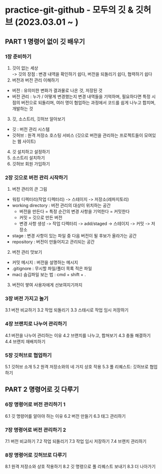 # practice-git-github - 모두의 깃 & 깃허브 (2023.03.01 ~ )

## PART 1 명령어 없이 깃 배우기
### 1장 준비하기
1. 깃이 없는 세상
<br/>-> 깃의 장점 : 변경 내역을 확인하기 쉽다, 버전을 되돌리기 쉽다, 협력하기 쉽다
2. 버전과 버전 관리 이해하기
- 버전 : 유의미한 변화가 결과물로 나온 것, 저장된 것
- 버전 관리 : 누가 / 어떻게 변경했는지 변경 내역들을 기억하며, 필요하다면 특정 시점의 버전으로 되돌리며, 여러 명이 협업하는 과정에서 코드를 쉽게 나누고 합치며, 개발하는 것
3. 깃, 소스트리, 깃허브 알아보기
- 깃 : 버전 관리 시스템
- 깃허브 : 원격 저장소 호스팅 서비스 (깃으로 버전을 관리하는 프로젝트들이 모여있는 웹 사이트)  
4. 깃 설치하고 설정하기 
5. 소스트리 설치하기 
6. 깃허브 회원 가입하기 

### 2장 깃으로 버전 관리 시작하기
1. 버전 관리의 큰 그림 
- 워킹 디렉터리(작업 디렉터리) -> 스테이지 -> 저장소(레파지토리)
- working directory : 버전 관리의 대상이 위치하는 공간 
  - 버전을 만든다 = 특정 순간의 변경 사항을 기억한다 = 커밋한다
  - 커밋 = 깃으로 만든 버전
  - 변경 사항 생성 -> 작업 디렉터리 -> add/staged -> 스테이지 -> 커밋 -> 저장소 
- stage : 변경 사항이 있는 파일 중 다음 버전이 될 후보가 올라가는 공간
- repository : 버전이 만들어지고 관리되는 공간
2. 버전 관리 맛보기
- 커밋 메시지 : 버전을 설명하는 메시지
- .gitignore : 무시할 파일/폴더 목록 적은 파일
- mac) 숨김파일 보는 법 : cmd + shift + .
3. 버전이 쌓여 사용자에게 선보여지기까지

### 3장 버전 가지고 놀기
3.1 버전 비교하기
3.2 작업 되돌리기
3.3 스태시로 작업 임시 저장하기

### 4장 브랜치로 나누어 관리하기
4.1 버전을 나누어 관리하는 이유
4.2 브랜치를 나누고, 합쳐보기
4.3 충돌 해결하기
4.4 브랜치 재배치하기

### 5장 깃허브로 협업하기
5.1 깃허브 소개
5.2 원격 저장소와의 네 가지 상호 작용
5.3 풀 리퀘스트: 깃허브로 협업하기

## PART 2 명령어로 깃 다루기
### 6장 명령어로 버전 관리하기 1
6.1 깃 명령어를 알아야 하는 이유
6.2 버전 만들기
6.3 태그 관리하기

### 7장 명령어로 버전 관리하기 2
7.1 버전 비교하기
7.2 작업 되돌리기
7.3 작업 임시 저장하기
7.4 브랜치 관리하기

### 8장 명령어로 깃허브로 다루기
8.1 원격 저장소와 상호 작용하기
8.2 깃 명령으로 풀 리퀘스트 보내기
8.3 더 나아가기
